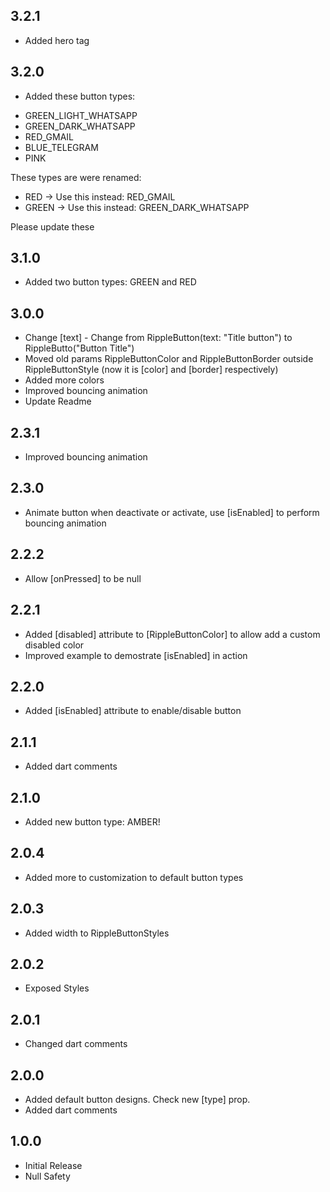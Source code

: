 ## 3.2.1
* Added hero tag

## 3.2.0
* Added these button types: 
- GREEN_LIGHT_WHATSAPP
- GREEN_DARK_WHATSAPP
- RED_GMAIL
- BLUE_TELEGRAM
- PINK

These types are were renamed:
- RED -> Use this instead: RED_GMAIL
- GREEN -> Use this instead: GREEN_DARK_WHATSAPP

Please update these

## 3.1.0
* Added two button types: GREEN and RED

## 3.0.0
* Change [text] - Change from RippleButton(text: "Title button") to RippleButto("Button Title")
* Moved old params RippleButtonColor and RippleButtonBorder outside RippleButtonStyle (now it is [color] and [border] respectively)
* Added more colors
* Improved bouncing animation
* Update Readme

## 2.3.1
* Improved bouncing animation

## 2.3.0
* Animate button when deactivate or activate, use [isEnabled] to perform bouncing animation

## 2.2.2
* Allow [onPressed] to be null

## 2.2.1
* Added [disabled] attribute to [RippleButtonColor] to allow add a custom disabled color
* Improved example to demostrate [isEnabled] in action

## 2.2.0
* Added [isEnabled] attribute to enable/disable button

## 2.1.1
* Added dart comments

## 2.1.0
* Added new button type: AMBER!

## 2.0.4
* Added more to customization to default button types

## 2.0.3
* Added width to RippleButtonStyles

## 2.0.2
* Exposed Styles

## 2.0.1
* Changed dart comments

## 2.0.0
* Added default button designs. Check new [type] prop.
* Added dart comments

## 1.0.0
* Initial Release
* Null Safety